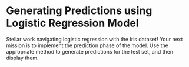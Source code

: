 # Generating Predictions using Logistic Regression Model

Stellar work navigating logistic regression with the Iris dataset! Your next mission is to implement the prediction phase of the model. Use the appropriate method to generate predictions for the test set, and then display them.